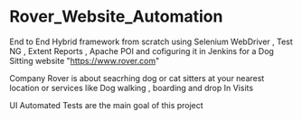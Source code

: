 # Rover_Website_Automation
 
End to End Hybrid framework from scratch using Selenium WebDriver , Test NG , Extent Reports , Apache POI and cofiguring it in Jenkins for a Dog Sitting website "https://www.rover.com"

Company Rover is about seacrhing dog or cat sitters at your nearest location or services like Dog walking , boarding and drop In Visits

UI Automated Tests are the main goal of this project


 

